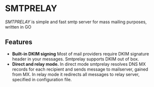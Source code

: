 # SMTPRELAY
*SMTPRELAY* is simple and fast smtp server for mass mailing purposes, written in GO
## Features
* **Built-in DKIM signing**
    Most of mail providers require DKIM signature header in your messages. Smtprelay supports DKIM out of box.   
* **Direct and relay mode.** 
    In direct mode smtprelay resolves DNS MX records for each recipient and sends message to mailserver, 
    gained from MX. In relay mode it redirects all messages to relay server, specified in configuration file.
    

